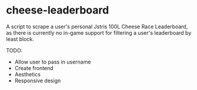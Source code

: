 # cheese-leaderboard

A script to scrape a user's personal Jstris 100L Cheese Race Leaderboard, as there is currently no in-game support for filtering a user's leaderboard by least block.

TODO: 

- Allow user to pass in username
- Create frontend
- Aesthetics
- Responsive design

